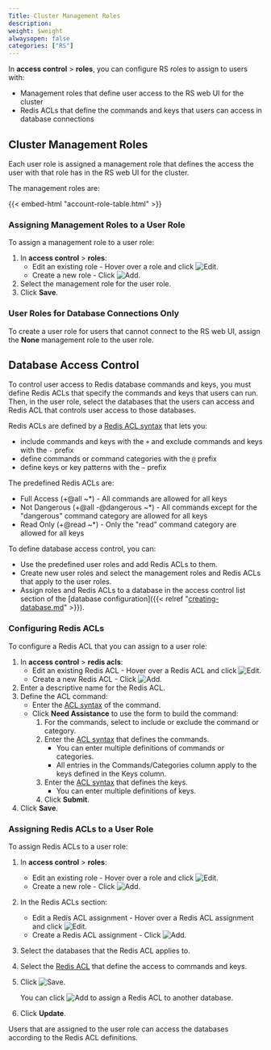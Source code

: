 ```yaml
---
Title: Cluster Management Roles
description:
weight: $weight
alwaysopen: false
categories: ["RS"]
---
```

In **access control** > **roles**, you can configure RS roles to assign to users with:

- Management roles that define user access to the RS web UI for the cluster
- Redis ACLs that define the commands and keys that users can access in database connections

## Cluster Management Roles

Each user role is assigned a management role that defines the access the user with that role has in the RS web UI for the cluster.

The management roles are:

{{< embed-html "account-role-table.html" >}}

### Assigning Management Roles to a User Role

To assign a management role to a user role:

1. In **access control** > **roles**:
    - Edit an existing role - Hover over a role and click ![Edit](/images/rc/icon_edit.png#no-click "Edit").
    - Create a new role - Click ![Add](/images/rs/icon_add.png#no-click "Add").
1. Select the management role for the user role.
1. Click **Save**.

### User Roles for Database Connections Only

To create a user role for users that cannot connect to the RS web UI, assign the **None** management role to the user role.

## Database Access Control

To control user access to Redis database commands and keys,
you must define Redis ACLs that specify the commands and keys that users can run.
Then, in the user role, select the databases that the users can access and Redis ACL that controls user access to those databases.

Redis ACLs are defined by a [Redis ACL syntax](https://redis.io/topics/acl#acl-rules) that lets you:

- include commands and keys with the `+` and exclude commands and keys with the `-` prefix
- define commands or command categories with the `@` prefix
- define keys or key patterns with the `~` prefix

The predefined Redis ACLs are:

- Full Access (+@all ~*) - All commands are allowed for all keys
- Not Dangerous (+@all -@dangerous ~*) - All commands except for the "dangerous" command category are allowed for all keys
- Read Only (+@read ~*) - Only the "read" command category are allowed for all keys

To define database access control, you can:

- Use the predefined user roles and add Redis ACLs to them.
- Create new user roles and select the management roles and Redis ACLs that apply to the user roles.
- Assign roles and Redis ACLs to a database in the access control list section of the [database configuration]({{< relref "[creating-database.md](/rs/administering/database-operations/creating-database.md)" >}}).

### Configuring Redis ACLs

To configure a Redis ACL that you can assign to a user role:

1. In **access control** > **redis acls**:
    - Edit an existing Redis ACL - Hover over a Redis ACL and click ![Edit](/images/rc/icon_edit.png#no-click "Edit").
    - Create a new Redis ACL - Click ![Add](/images/rs/icon_add.png#no-click "Add").
1. Enter a descriptive name for the Redis ACL.
1. Define the ACL command:
    - Enter the [ACL syntax](https://redis.io/topics/acl#acl-rules) of the command.
    - Click **Need Assistance** to use the form to build the command:
        1. For the commands, select to include or exclude the command or category.
        1. Enter the [ACL syntax](https://redis.io/topics/acl#acl-rules) that defines the commands.
            - You can enter multiple definitions of commands or categories.
            - All entries in the Commands/Categories column apply to the keys defined in the Keys column.
        1. Enter the [ACL syntax](https://redis.io/topics/acl#acl-rules) that defines the keys.
            - You can enter multiple definitions of keys.
        1. Click **Submit**.
1. Click **Save**.

### Assigning Redis ACLs to a User Role

To assign Redis ACLs to a user role:

1. In **access control** > **roles**:
    - Edit an existing role - Hover over a role and click ![Edit](/images/rc/icon_edit.png#no-click "Edit").
    - Create a new role - Click ![Add](/images/rs/icon_add.png#no-click "Add").
1. In the Redis ACLs section:
    - Edit a Redis ACL assignment - Hover over a Redis ACL assignment and click ![Edit](/images/rc/icon_edit.png#no-click "Edit").
    - Create a Redis ACL assignment - Click ![Add](/images/rs/icon_add.png#no-click "Add").
1. Select the databases that the Redis ACL applies to.
1. Select the [Redis ACL](#configuring-redis-acls) that define the access to commands and keys.
1. Click ![Save](/images/rs/icon_save.png#no-click "Save").

    You can click ![Add](/images/rs/icon_add.png#no-click "Add") to assign a Redis ACL to another database.

1. Click **Update**.

Users that are assigned to the user role can access the databases according to the Redis ACL definitions.
